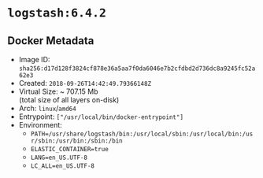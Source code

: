 # `logstash:6.4.2`

## Docker Metadata

- Image ID: `sha256:d17d128f3824cf878e36a5aa7f0da6046e7b2cfdbd2d736dc8a9245fc52a62e3`
- Created: `2018-09-26T14:42:49.79366148Z`
- Virtual Size: ~ 707.15 Mb  
  (total size of all layers on-disk)
- Arch: `linux`/`amd64`
- Entrypoint: `["/usr/local/bin/docker-entrypoint"]`
- Environment:
  - `PATH=/usr/share/logstash/bin:/usr/local/sbin:/usr/local/bin:/usr/sbin:/usr/bin:/sbin:/bin`
  - `ELASTIC_CONTAINER=true`
  - `LANG=en_US.UTF-8`
  - `LC_ALL=en_US.UTF-8`
